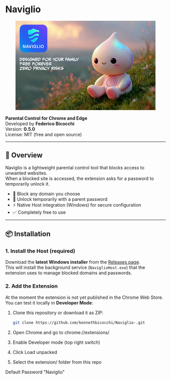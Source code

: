 # Naviglio

<p align="center">
  <img src="naviglio_banner_eng.png" alt="Naviglio Banner" width="440" height="280"/>
</p>

**Parental Control for Chrome and Edge**  
Developed by **Federico Bicocchi**  
Version: **0.5.0**  
License: MIT (free and open source)

---

## 📖 Overview
Naviglio is a lightweight parental control tool that blocks access to unwanted websites.  
When a blocked site is accessed, the extension asks for a password to temporarily unlock it.  

- 🚫 Block any domain you choose  
- 🔑 Unlock temporarily with a parent password  
- ⚡ Native Host integration (Windows) for secure configuration  
- ✅ Completely free to use  

---

## 📦 Installation

### 1. Install the Host (required)
Download the **latest Windows installer** from the [Releases page](../../releases).  
This will install the background service (`NaviglioHost.exe`) that the extension uses to manage blocked domains and passwords.

### 2. Add the Extension
At the moment the extension is not yet published in the Chrome Web Store.  
You can test it locally in **Developer Mode**:

1. Clone this repository or download it as ZIP:  
   ```bash
   git clone https://github.com/kennethbicocchi/Naviglio-.git

2. Open Chrome and go to chrome://extensions/

3. Enable Developer mode (top right switch)

4. Click Load unpacked

5. Select the extension/ folder from this repo

Default Password "Naviglio"
